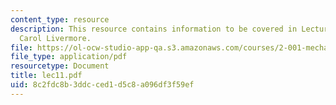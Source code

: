 ```yaml
---
content_type: resource
description: This resource contains information to be covered in Lecture 11 by Prof.
  Carol Livermore.
file: https://ol-ocw-studio-app-qa.s3.amazonaws.com/courses/2-001-mechanics-materials-i-fall-2006/8c2fdc8b3ddcced1d5c8a096df3f59ef_lec11.pdf
file_type: application/pdf
resourcetype: Document
title: lec11.pdf
uid: 8c2fdc8b-3ddc-ced1-d5c8-a096df3f59ef
---
```

